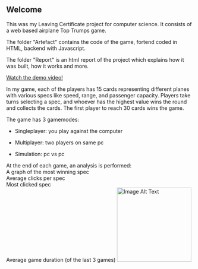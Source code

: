 ## Welcome

This was my Leaving Certificate project for computer science.
It consists of a web based airplane Top Trumps game.

The folder "Artefact" contains the code of the game, fortend coded in HTML, backend with Javascript.

The folder "Report" is an html report of the project which explains how it was built, how it works and more.

[Watch the demo video!](https://youtu.be/vTv7H5bYkkY)

In my game, each of the players has 15 cards representing different planes with various specs like speed, range, and passenger capacity. Players take turns selecting a spec, and whoever has the highest value wins the round and collects the cards. The first player to reach 30 cards wins the game.

The game has 3 gamemodes:

- Singleplayer: you play against the computer
  
- Multiplayer: two players on same pc
  
- Simulation: pc vs pc
  
At the end of each game, an analysis is performed:<br>
A graph of the most winning spec<br>
Average clicks per spec<br>
Most clicked spec<br>
Average game duration (of the last 3 games)
<img src="[https://example.com/your_image_url.png](https://github.com/OscarGR5/LC-Project-Top-Trumps/assets/144812563/a7d6d5f4-634b-4890-9aa8-316ce8fa1f3e)" alt="Image Alt Text" width="200">



